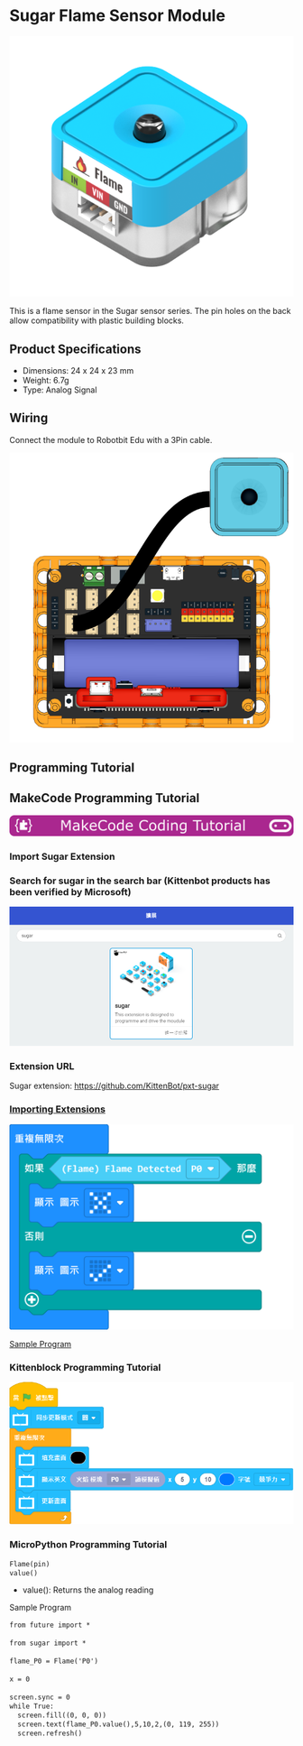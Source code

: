 # Sugar Flame Sensor Module

![](./images/flame1.png)

This is a flame sensor in the Sugar sensor series. The pin holes on the back allow compatibility with plastic building blocks.

## Product Specifications

- Dimensions: 24 x 24 x 23 mm
- Weight: 6.7g
- Type: Analog Signal

## Wiring

Connect the module to Robotbit Edu with a 3Pin cable.

![](./images/flame_wire.png)

## Programming Tutorial

## MakeCode Programming Tutorial

![](../PWmodules/images/mcbanner.png)

### Import Sugar Extension

### Search for sugar in the search bar (Kittenbot products has been verified by Microsoft)

![](./images/sugar_search.png)

### Extension URL

Sugar extension: https://github.com/KittenBot/pxt-sugar

### [Importing Extensions](../../Makecode/powerBrickMC)

![](./images/flame_mc_code.png)

[Sample Program](https://makecode.microbit.org/_X7zfCJ3cD6rf)

### Kittenblock Programming Tutorial

![](./images/flame3.png)

### MicroPython Programming Tutorial

    Flame(pin)
    value()

- value(): Returns the analog reading

Sample Program

    from future import *
    
    from sugar import *
    
    flame_P0 = Flame('P0')
    
    x = 0
    
    screen.sync = 0
    while True:
      screen.fill((0, 0, 0))
      screen.text(flame_P0.value(),5,10,2,(0, 119, 255))
      screen.refresh()

